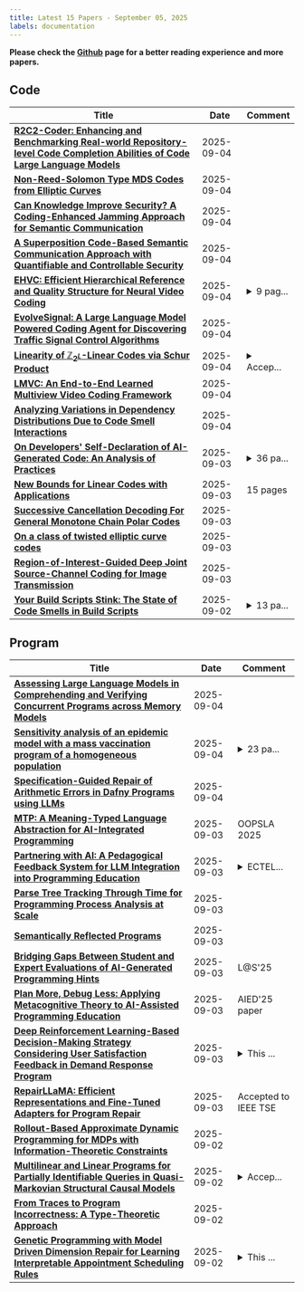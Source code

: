 ```yaml
---
title: Latest 15 Papers - September 05, 2025
labels: documentation
---
```

**Please check the [Github](https://github.com/zezhishao/MTS_Daily_ArXiv) page for a better reading experience and more papers.**

## Code
| **Title** | **Date** | **Comment** |
| --- | --- | --- |
| **[R2C2-Coder: Enhancing and Benchmarking Real-world Repository-level Code Completion Abilities of Code Large Language Models](http://arxiv.org/abs/2406.01359v3)** | 2025-09-04 |  |
| **[Non-Reed-Solomon Type MDS Codes from Elliptic Curves](http://arxiv.org/abs/2509.04247v1)** | 2025-09-04 |  |
| **[Can Knowledge Improve Security? A Coding-Enhanced Jamming Approach for Semantic Communication](http://arxiv.org/abs/2504.16960v4)** | 2025-09-04 |  |
| **[A Superposition Code-Based Semantic Communication Approach with Quantifiable and Controllable Security](http://arxiv.org/abs/2401.13980v4)** | 2025-09-04 |  |
| **[EHVC: Efficient Hierarchical Reference and Quality Structure for Neural Video Coding](http://arxiv.org/abs/2509.04118v1)** | 2025-09-04 | <details><summary>9 pag...</summary><p>9 pages, 8 figures, Accepted to ACMMM 2025</p></details> |
| **[EvolveSignal: A Large Language Model Powered Coding Agent for Discovering Traffic Signal Control Algorithms](http://arxiv.org/abs/2509.03335v2)** | 2025-09-04 |  |
| **[Linearity of $\mathbb{Z}_{2^L}$-Linear Codes via Schur Product](http://arxiv.org/abs/2309.12291v5)** | 2025-09-04 | <details><summary>Accep...</summary><p>Accepted for publication in Designs, Codes and Cryptography</p></details> |
| **[LMVC: An End-to-End Learned Multiview Video Coding Framework](http://arxiv.org/abs/2509.03922v1)** | 2025-09-04 |  |
| **[Analyzing Variations in Dependency Distributions Due to Code Smell Interactions](http://arxiv.org/abs/2509.03896v1)** | 2025-09-04 |  |
| **[On Developers' Self-Declaration of AI-Generated Code: An Analysis of Practices](http://arxiv.org/abs/2504.16485v2)** | 2025-09-03 | <details><summary>36 pa...</summary><p>36 pages, 15 images, 8 tables, Manuscript revision submitted to a journal (2025)</p></details> |
| **[New Bounds for Linear Codes with Applications](http://arxiv.org/abs/2509.03337v1)** | 2025-09-03 | 15 pages |
| **[Successive Cancellation Decoding For General Monotone Chain Polar Codes](http://arxiv.org/abs/2509.03128v1)** | 2025-09-03 |  |
| **[On a class of twisted elliptic curve codes](http://arxiv.org/abs/2509.03034v1)** | 2025-09-03 |  |
| **[Region-of-Interest-Guided Deep Joint Source-Channel Coding for Image Transmission](http://arxiv.org/abs/2506.01269v2)** | 2025-09-03 |  |
| **[Your Build Scripts Stink: The State of Code Smells in Build Scripts](http://arxiv.org/abs/2506.17948v2)** | 2025-09-02 | <details><summary>13 pa...</summary><p>13 pages, 5 tables, 2 figures</p></details> |

## Program
| **Title** | **Date** | **Comment** |
| --- | --- | --- |
| **[Assessing Large Language Models in Comprehending and Verifying Concurrent Programs across Memory Models](http://arxiv.org/abs/2501.14326v2)** | 2025-09-04 |  |
| **[Sensitivity analysis of an epidemic model with a mass vaccination program of a homogeneous population](http://arxiv.org/abs/2509.04188v1)** | 2025-09-04 | <details><summary>23 pa...</summary><p>23 pages, 15 figures, accepted for publication to SciEnggJ</p></details> |
| **[Specification-Guided Repair of Arithmetic Errors in Dafny Programs using LLMs](http://arxiv.org/abs/2507.03659v2)** | 2025-09-04 |  |
| **[MTP: A Meaning-Typed Language Abstraction for AI-Integrated Programming](http://arxiv.org/abs/2405.08965v5)** | 2025-09-03 | OOPSLA 2025 |
| **[Partnering with AI: A Pedagogical Feedback System for LLM Integration into Programming Education](http://arxiv.org/abs/2507.00406v3)** | 2025-09-03 | <details><summary>ECTEL...</summary><p>ECTEL 2025 Preprint. This is an extended version of a poster paper accepted and published at ECTEL-2025</p></details> |
| **[Parse Tree Tracking Through Time for Programming Process Analysis at Scale](http://arxiv.org/abs/2509.03668v1)** | 2025-09-03 |  |
| **[Semantically Reflected Programs](http://arxiv.org/abs/2509.03318v1)** | 2025-09-03 |  |
| **[Bridging Gaps Between Student and Expert Evaluations of AI-Generated Programming Hints](http://arxiv.org/abs/2509.03269v1)** | 2025-09-03 | L@S'25 |
| **[Plan More, Debug Less: Applying Metacognitive Theory to AI-Assisted Programming Education](http://arxiv.org/abs/2509.03171v1)** | 2025-09-03 | AIED'25 paper |
| **[Deep Reinforcement Learning-Based Decision-Making Strategy Considering User Satisfaction Feedback in Demand Response Program](http://arxiv.org/abs/2509.02946v1)** | 2025-09-03 | <details><summary>This ...</summary><p>This version corrects equation display errors that occurred in the IEEE Xplore version. Please cite the official IEEE DOI:10.1109/ICPST65050.2025.11089098</p></details> |
| **[RepairLLaMA: Efficient Representations and Fine-Tuned Adapters for Program Repair](http://arxiv.org/abs/2312.15698v6)** | 2025-09-03 | Accepted to IEEE TSE |
| **[Rollout-Based Approximate Dynamic Programming for MDPs with Information-Theoretic Constraints](http://arxiv.org/abs/2509.02812v1)** | 2025-09-02 |  |
| **[Multilinear and Linear Programs for Partially Identifiable Queries in Quasi-Markovian Structural Causal Models](http://arxiv.org/abs/2509.03548v1)** | 2025-09-02 | <details><summary>Accep...</summary><p>Accepted at the Causal Abstractions and Representations (CAR) workshop of the 41st Conference on Uncertainty in Artificial Intelligence (UAI 2025)</p></details> |
| **[From Traces to Program Incorrectness: A Type-Theoretic Approach](http://arxiv.org/abs/2509.02428v1)** | 2025-09-02 |  |
| **[Genetic Programming with Model Driven Dimension Repair for Learning Interpretable Appointment Scheduling Rules](http://arxiv.org/abs/2509.02034v1)** | 2025-09-02 | <details><summary>This ...</summary><p>This work has been submitted to the IEEE for possible publication</p></details> |

